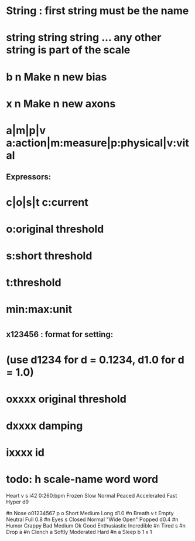 # String : first string must be the name
# string string string ... any other string is part of the scale
# b n		Make n new bias
# x n		Make n new axons
# a|m|p|v	a:action|m:measure|p:physical|v:vital
## Expressors:
# c|o|s|t	c:current
#					o:original threshold
#					s:short threshold
#					t:threshold
# min:max:unit
#
## x123456 : format for setting:
# (use d1234 for d = 0.1234,  d1.0 for d = 1.0)
# oxxxx original threshold
# dxxxx damping 
#
# ixxxx id
#
# todo: h scale-name word word

Heart v s i42 0:260:bpm Frozen Slow Normal Peaced Accelerated Fast Hyper d9

#n Nose o01234567 p o Short Medium Long d1.0
#n Breath v t Empty Neutral Full 0.8
#n Eyes s Closed Normal "Wide Open" Popped d0.4
#n Humor Crappy Bad Medium Ok Good Enthusiastic Incredible
#n Tired s
#n Drop a
#n Clench a Softly Moderated Hard
#n a Sleep
b 1
x 1



